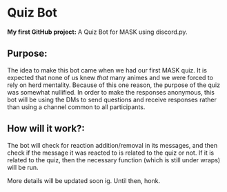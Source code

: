 # Quiz Bot 

__My first GitHub project:__ A Quiz Bot for MASK using discord.py.

## Purpose:
The idea to make this bot came when we had our first MASK quiz. It is expected that none of us knew _that_ many animes and we were forced to rely on herd mentality. Because of this one reason, the purpose of the quiz was somewhat nullified. In order to make the responses anonymous, this bot will be using the DMs to send questions and receive responses rather than using a channel common to all participants.

## How will it work?:
The bot will check for reaction addition/removal in its messages, and then check if the message it was reacted to is related to the quiz or not. If it is related to the quiz, then the necessary function (which is still under wraps) will be run.

More details will be updated soon ig. 
Until then, honk.
